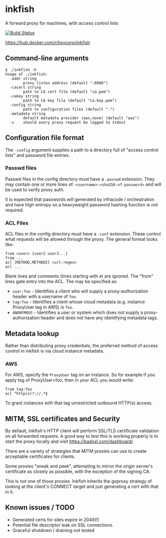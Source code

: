 # inkfish
A forward proxy for machines, with access control lists

[![Build Status](https://travis-ci.org/bsycorp/inkfish.svg?branch=master)](https://travis-ci.org/bsycorp/inkfish)

https://hub.docker.com/r/bsycorp/inkfish

## Command-line arguments

```
$ ./inkfish -h
Usage of ./inkfish:
  -addr string
    	proxy listen address (default ":8080")
  -cacert string
    	path to CA cert file (default "ca.pem")
  -cakey string
    	path to CA key file (default "ca.key.pem")
  -config string
    	path to configuration files (default ".")
  -metadata string
    	default metadata provider (aws,none) (default "aws")
  -v	should every proxy request be logged to stdout
```

## Configuration file format

The `-config` argument supplies a path to a directory full of "access control lists" and password file
entries. 

### Passwd files

Passwd files in the config directory must have a `.passwd` extension. They may contain one or more 
lines of: `<username>:<sha256-of-password>` and will be used to verify proxy auth.

It is expected that passwords will generated by infracode / orchestration and have high entropy so
a heavyweight password hashing function is not required.

### ACL Files

ACL files in the config directory must have a `.conf` extension. These control what requests will 
be allowed through the proxy. The general format looks like:

```
from <user> [user2 user3...]
from ...
acl [METHOD,METHOD2] <url-regex>
acl ...
```

Blank lines and comments (lines starting with `#`) are ignored. The "from" lines gate entry into the ACL.
The <user> may be specified as:

* `user:foo` - Identifies a client who will supply a proxy-authorization header with a username of `foo`.
* `tag:foo` - Identifies a client whose cloud metadata (e.g. instance ProxyUser tag in AWS) is `foo`.
* `ANONYMOUS` - Identifies a user or system which does not supply a proxy-authorization header and 
               does not have any identifying metadata tags.

## Metadata lookup

Rather than distributing proxy credentials, the preferred method of access control in inkfish is via
cloud instance metadata. 

### AWS

For AWS, specify the `ProxyUser` tag on an instance. So for example if you apply tag of ProxyUser=foo,
then in your ACL you would write:

```
from tag:foo
acl ^http(s)?://.*$
```

To grant instances with that tag unrestricted outbound HTTP(s) access.

## MITM, SSL certificates and Security

By default, Inkfish's HTTP client will perform SSL/TLS certificate validation on all forwarded requests. A
good way to test this is working properly is to start the proxy locally and visit https://badssl.com/dashboard/

There are a variety of strategies that MITM proxies can use to create acceptable certificates for clients.

Some proxies "sneak and peek", attempting to mirror the origin server's certificate as closely as possible,
with the exception of the signing CA. 

This is not one of those proxies.  Inkfish inherits the goproxy strategy of looking at the client's CONNECT 
target and just generating a cert with that in it. 

## Known issues / TODO

* Generated certs for sites expire in 2049(!)
* Potential file descriptor leak on SSL connections.
* Graceful shutdown / draining not tested


